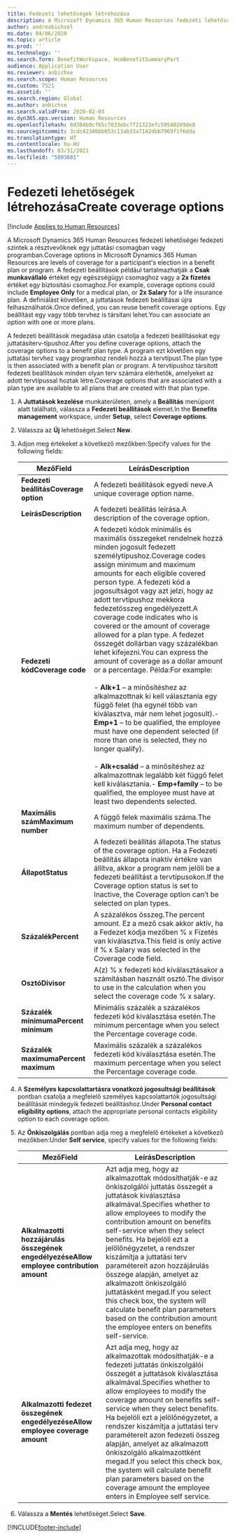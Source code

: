 ```yaml
---
title: Fedezeti lehetőségek létrehozása
description: A Microsoft Dynamics 365 Human Resources fedezeti lehetőségei fedezeti szintek a résztvevőknek egy juttatási csomagban vagy programban.
author: andreabichsel
ms.date: 04/06/2020
ms.topic: article
ms.prod: ''
ms.technology: ''
ms.search.form: BenefitWorkspace, HcmBenefitSummaryPart
audience: Application User
ms.reviewer: anbichse
ms.search.scope: Human Resources
ms.custom: 7521
ms.assetid: ''
ms.search.region: Global
ms.author: anbichse
ms.search.validFrom: 2020-02-03
ms.dyn365.ops.version: Human Resources
ms.openlocfilehash: 6d304b0cf65c7833ebc7f21323efc59540289de8
ms.sourcegitcommit: 3cdc42346bb653c13ab33a7142dbb7969f1f6dda
ms.translationtype: HT
ms.contentlocale: hu-HU
ms.lasthandoff: 03/31/2021
ms.locfileid: "5803681"
---
```

# <a name="create-coverage-options"></a><span data-ttu-id="777c1-103">Fedezeti lehetőségek létrehozása</span><span class="sxs-lookup"><span data-stu-id="777c1-103">Create coverage options</span></span>

[!include [Applies to Human Resources](../includes/applies-to-hr.md)]

<span data-ttu-id="777c1-104">A Microsoft Dynamics 365 Human Resources fedezeti lehetőségei fedezeti szintek a résztvevőknek egy juttatási csomagban vagy programban.</span><span class="sxs-lookup"><span data-stu-id="777c1-104">Coverage options in Microsoft Dynamics 365 Human Resources are levels of coverage for a participant's election in a benefit plan or program.</span></span> <span data-ttu-id="777c1-105">A fedezeti beállítások például tartalmazhatják a **Csak munkavállaló** értéket egy egészségügyi csomaghoz vagy a **2x fizetés** értéket egy biztosítási csomaghoz.</span><span class="sxs-lookup"><span data-stu-id="777c1-105">For example, coverage options could include **Employee Only** for a medical plan, or **2x Salary** for a life insurance plan.</span></span> <span data-ttu-id="777c1-106">A definiálást követően, a juttatások fedezeti beállításai újra felhasználhatók.</span><span class="sxs-lookup"><span data-stu-id="777c1-106">Once defined, you can reuse benefit coverage options.</span></span> <span data-ttu-id="777c1-107">Egy beállítást egy vagy több tervhez is társítani lehet.</span><span class="sxs-lookup"><span data-stu-id="777c1-107">You can associate an option with one or more plans.</span></span>

<span data-ttu-id="777c1-108">A fedezeti beállítások megadása után csatolja a fedezeti beállításokat egy juttatásiterv-típushoz.</span><span class="sxs-lookup"><span data-stu-id="777c1-108">After you define coverage options, attach the coverage options to a benefit plan type.</span></span> <span data-ttu-id="777c1-109">A program ezt követően egy juttatási tervhez vagy programhoz rendeli hozzá a tervtípust.</span><span class="sxs-lookup"><span data-stu-id="777c1-109">The plan type is then associated with a benefit plan or program.</span></span> <span data-ttu-id="777c1-110">A tervtípushoz társított fedezeti beállítások minden olyan terv számára elérhetők, amelyeket az adott tervtípussal hoztak létre.</span><span class="sxs-lookup"><span data-stu-id="777c1-110">Coverage options that are associated with a plan type are available to all plans that are created with that plan type.</span></span> 

1. <span data-ttu-id="777c1-111">A **Juttatások kezelése** munkaterületen, amely a **Beállítás** menüpont alatt található, válassza a **Fedezeti beállítások** elemet.</span><span class="sxs-lookup"><span data-stu-id="777c1-111">In the **Benefits management** workspace, under **Setup**, select **Coverage options**.</span></span>

2. <span data-ttu-id="777c1-112">Válassza az **Új** lehetőséget.</span><span class="sxs-lookup"><span data-stu-id="777c1-112">Select **New**.</span></span>

3. <span data-ttu-id="777c1-113">Adjon meg értékeket a következő mezőkben:</span><span class="sxs-lookup"><span data-stu-id="777c1-113">Specify values for the following fields:</span></span>

   | <span data-ttu-id="777c1-114">Mező</span><span class="sxs-lookup"><span data-stu-id="777c1-114">Field</span></span> | <span data-ttu-id="777c1-115">Leírás</span><span class="sxs-lookup"><span data-stu-id="777c1-115">Description</span></span> |
   | --- | --- |
   | <span data-ttu-id="777c1-116">**Fedezeti beállítás**</span><span class="sxs-lookup"><span data-stu-id="777c1-116">**Coverage option**</span></span> | <span data-ttu-id="777c1-117">A fedezeti beállítások egyedi neve.</span><span class="sxs-lookup"><span data-stu-id="777c1-117">A unique coverage option name.</span></span> |
   | <span data-ttu-id="777c1-118">**Leírás**</span><span class="sxs-lookup"><span data-stu-id="777c1-118">**Description**</span></span> | <span data-ttu-id="777c1-119">A fedezeti beállítás leírása.</span><span class="sxs-lookup"><span data-stu-id="777c1-119">A description of the coverage option.</span></span> |
   | <span data-ttu-id="777c1-120">**Fedezeti kód**</span><span class="sxs-lookup"><span data-stu-id="777c1-120">**Coverage code**</span></span> | <span data-ttu-id="777c1-121">A fedezeti kódok minimális és maximális összegeket rendelnek hozzá minden jogosult fedezett személytípushoz.</span><span class="sxs-lookup"><span data-stu-id="777c1-121">Coverage codes assign minimum and maximum amounts for each eligible covered person type.</span></span> <span data-ttu-id="777c1-122">A fedezeti kód a jogosultságot vagy azt jelzi, hogy az adott tervtípushoz mekkora fedezetösszeg engedélyezett.</span><span class="sxs-lookup"><span data-stu-id="777c1-122">A coverage code indicates who is covered or the amount of coverage allowed for a plan type.</span></span> <span data-ttu-id="777c1-123">A fedezet összegét dollárban vagy százalékban lehet kifejezni.</span><span class="sxs-lookup"><span data-stu-id="777c1-123">You can express the amount of coverage as a dollar amount or a percentage.</span></span> <span data-ttu-id="777c1-124">Példa:</span><span class="sxs-lookup"><span data-stu-id="777c1-124">For example:</span></span></br></br><span data-ttu-id="777c1-125">- **Alk+1** – a minősítéshez az alkalmazottnak ki kell választania egy függő felet (ha egynél több van kiválasztva, már nem lehet jogosult).</span><span class="sxs-lookup"><span data-stu-id="777c1-125">- **Emp+1** – to be qualified, the employee must have one dependent selected (if more than one is selected, they no longer qualify).</span></span></br></br><span data-ttu-id="777c1-126">- **Alk+család** – a minősítéshez az alkalmazottnak legalább két függő felet kell kiválasztania.</span><span class="sxs-lookup"><span data-stu-id="777c1-126">- **Emp+family** – to be qualified, the employee must have at least two dependents selected.</span></span> |
   | <span data-ttu-id="777c1-127">**Maximális szám**</span><span class="sxs-lookup"><span data-stu-id="777c1-127">**Maximum number**</span></span> | <span data-ttu-id="777c1-128">A függő felek maximális száma.</span><span class="sxs-lookup"><span data-stu-id="777c1-128">The maximum number of dependents.</span></span> |
   | <span data-ttu-id="777c1-129">**Állapot**</span><span class="sxs-lookup"><span data-stu-id="777c1-129">**Status**</span></span> | <span data-ttu-id="777c1-130">A fedezeti beállítás állapota.</span><span class="sxs-lookup"><span data-stu-id="777c1-130">The status of the coverage option.</span></span> <span data-ttu-id="777c1-131">Ha a Fedezeti beállítás állapota inaktív értékre van állítva, akkor a program nem jelöli be a fedezeti beállítást a tervtípusokon.</span><span class="sxs-lookup"><span data-stu-id="777c1-131">If the Coverage option status is set to Inactive, the Coverage option can’t be selected on plan types.</span></span> |
   | <span data-ttu-id="777c1-132">**Százalék**</span><span class="sxs-lookup"><span data-stu-id="777c1-132">**Percent**</span></span> | <span data-ttu-id="777c1-133">A százalékos összeg.</span><span class="sxs-lookup"><span data-stu-id="777c1-133">The percent amount.</span></span> <span data-ttu-id="777c1-134">Ez a mező csak akkor aktív, ha a Fedezet kódja mezőben % x Fizetés van kiválasztva.</span><span class="sxs-lookup"><span data-stu-id="777c1-134">This field is only active if % x Salary was selected in the Coverage code field.</span></span> |
   | <span data-ttu-id="777c1-135">**Osztó**</span><span class="sxs-lookup"><span data-stu-id="777c1-135">**Divisor**</span></span> | <span data-ttu-id="777c1-136">A(z) % x fedezeti kód kiválasztásakor a számításban használt osztó.</span><span class="sxs-lookup"><span data-stu-id="777c1-136">The divisor to use in the calculation when you select the coverage code % x salary.</span></span> |
   | <span data-ttu-id="777c1-137">**Százalék minimuma**</span><span class="sxs-lookup"><span data-stu-id="777c1-137">**Percent minimum**</span></span> | <span data-ttu-id="777c1-138">Minimális százalék a százalékos fedezeti kód kiválasztása esetén.</span><span class="sxs-lookup"><span data-stu-id="777c1-138">The minimum percentage when you select the Percentage coverage code.</span></span> |
   | <span data-ttu-id="777c1-139">**Százalék maximuma**</span><span class="sxs-lookup"><span data-stu-id="777c1-139">**Percent maximum**</span></span> | <span data-ttu-id="777c1-140">Maximális százalék a százalékos fedezeti kód kiválasztása esetén.</span><span class="sxs-lookup"><span data-stu-id="777c1-140">The maximum percentage when you select the Percentage coverage code.</span></span> |

4. <span data-ttu-id="777c1-141">A **Személyes kapcsolattartásra vonatkozó jogosultsági beállítások** pontban csatolja a megfelelő személyes kapcsolattartók jogosultsági beállítását mindegyik fedezeti beállításhoz.</span><span class="sxs-lookup"><span data-stu-id="777c1-141">Under **Personal contact eligibility options**, attach the appropriate personal contacts eligibility option to each coverage option.</span></span>

5. <span data-ttu-id="777c1-142">Az **Önkiszolgálás** pontban adja meg a megfelelő értékeket a következő mezőkben:</span><span class="sxs-lookup"><span data-stu-id="777c1-142">Under **Self service**, specify values for the following fields:</span></span>

   | <span data-ttu-id="777c1-143">Mező</span><span class="sxs-lookup"><span data-stu-id="777c1-143">Field</span></span> | <span data-ttu-id="777c1-144">Leírás</span><span class="sxs-lookup"><span data-stu-id="777c1-144">Description</span></span> |
   | --- | --- |
   | <span data-ttu-id="777c1-145">**Alkalmazotti hozzájárulás összegének engedélyezése**</span><span class="sxs-lookup"><span data-stu-id="777c1-145">**Allow employee contribution amount**</span></span> | <span data-ttu-id="777c1-146">Azt adja meg, hogy az alkalmazottak módosíthatják-e az önkiszolgálói juttatás összegét a juttatások kiválasztása alkalmával.</span><span class="sxs-lookup"><span data-stu-id="777c1-146">Specifies whether to allow employees to modify the contribution amount on benefits self-service when they select benefits.</span></span> <span data-ttu-id="777c1-147">Ha bejelöli ezt a jelölőnégyzetet, a rendszer kiszámítja a juttatási terv paramétereit azon hozzájárulás összege alapján, amelyet az alkalmazott önkiszolgáló juttatásként megad.</span><span class="sxs-lookup"><span data-stu-id="777c1-147">If you select this check box, the system will calculate benefit plan parameters based on the contribution amount the employee enters on benefits self-service.</span></span> |
   | <span data-ttu-id="777c1-148">**Alkalmazotti fedezet összegének engedélyezése**</span><span class="sxs-lookup"><span data-stu-id="777c1-148">**Allow employee coverage amount**</span></span> | <span data-ttu-id="777c1-149">Azt adja meg, hogy az alkalmazottak módosíthatják-e a fedezeti juttatás önkiszolgálói összegét a juttatások kiválasztása alkalmával.</span><span class="sxs-lookup"><span data-stu-id="777c1-149">Specifies whether to allow employees to modify the coverage amount on benefits self-service when they select benefits.</span></span> <span data-ttu-id="777c1-150">Ha bejelöli ezt a jelölőnégyzetet, a rendszer kiszámítja a juttatási terv paramétereit azon fedezeti összeg alapján, amelyet az alkalmazott önkiszolgáló alkalmazottként megad.</span><span class="sxs-lookup"><span data-stu-id="777c1-150">If you select this check box, the system will calculate benefit plan parameters based on the coverage amount the employee enters in Employee self service.</span></span> |

6. <span data-ttu-id="777c1-151">Válassza a **Mentés** lehetőséget.</span><span class="sxs-lookup"><span data-stu-id="777c1-151">Select **Save**.</span></span> 


[!INCLUDE[footer-include](../includes/footer-banner.md)]
